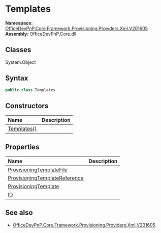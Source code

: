 # Templates
  
**Namespace:** [OfficeDevPnP.Core.Framework.Provisioning.Providers.Xml.V201605](OfficeDevPnP.Core.Framework.Provisioning.Providers.Xml.V201605.md)  
**Assembly:** OfficeDevPnP.Core.dll  
## Classes
System.Object  
## Syntax
```C#
public class Templates
```
## Constructors
|**Name**|**Description**|
|:-----|:-----|
| [Templates()](Templatesconstructor1details.md) | 
## Properties
|**Name**|**Description**|
|:-----|:-----|
| [ProvisioningTemplateFile](Templates.ProvisioningTemplateFile.md) | 
| [ProvisioningTemplateReference](Templates.ProvisioningTemplateReference.md) | 
| [ProvisioningTemplate](Templates.ProvisioningTemplate.md) | 
| [ID](Templates.ID.md) | 
## See also
- [OfficeDevPnP.Core.Framework.Provisioning.Providers.Xml.V201605](OfficeDevPnP.Core.Framework.Provisioning.Providers.Xml.V201605.md)
